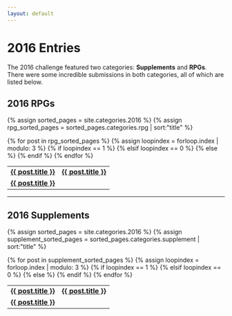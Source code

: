 ```yaml
---
layout: default
---
```


# 2016 Entries

The 2016 challenge featured two categories: **Supplements** and **RPGs**. There were some incredible submissions in both categories, all of which are listed below.

## 2016 RPGs

{% assign sorted_pages = site.categories.2016 %}
{% assign rpg_sorted_pages = sorted_pages.categories.rpg | sort:"title" %}
<table>{% for post in rpg_sorted_pages %}
  {% assign loopindex = forloop.index | modulo: 3 %}
  {% if loopindex == 1 %}
    <tr><td id="entries"><strong><a href="{{ post.url }}">{{ post.title }}</a></strong></td>
  {% elsif loopindex == 0 %}
    <td id="entries"><strong><a href="{{ post.url }}">{{ post.title }}</a></strong></td></tr>
  {% else %}
    <td id="entries"><strong><a href="{{ post.url }}">{{ post.title }}</a></strong></td>
  {% endif %}
 {% endfor %}</tr></table>

<hr>

## 2016 Supplements

{% assign sorted_pages = site.categories.2016 %}
{% assign supplement_sorted_pages = sorted_pages.categories.supplement | sort:"title" %}
<table>{% for post in supplement_sorted_pages %}
  {% assign loopindex = forloop.index | modulo: 3 %}
  {% if loopindex == 1 %}
    <tr><td id="entries"><strong><a href="{{ post.url }}">{{ post.title }}</a></strong></td>
  {% elsif loopindex == 0 %}
    <td id="entries"><strong><a href="{{ post.url }}">{{ post.title }}</a></strong></td></tr>
  {% else %}
    <td id="entries"><strong><a href="{{ post.url }}">{{ post.title }}</a></strong></td>
  {% endif %}
 {% endfor %}</tr></table>

